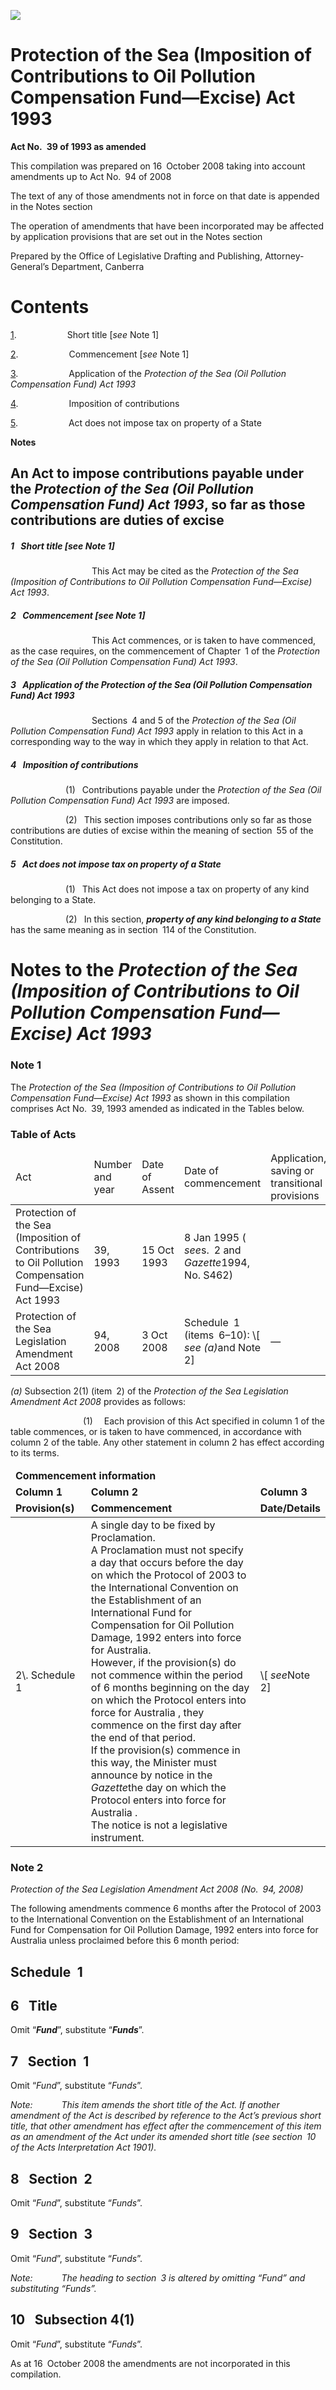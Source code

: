 ![](http://www.comlaw.gov.au/Details/C2008C00551/Html/ProtectionSeaImpContOilPollCompFundExcise1993_WD02_image001.gif)

# Protection of the Sea (Imposition of Contributions to Oil Pollution Compensation Fund—Excise) Act 1993

**Act No. 39 of 1993 as amended**

This compilation was prepared on 16 October 2008
 taking into account amendments up to Act No. 94 of 2008

The text of any of those amendments not in force
 on that date is appended in the Notes section

The operation of amendments that have been incorporated may be 
 affected by application provisions that are set out in the Notes section

Prepared by the Office of Legislative Drafting and Publishing,
 Attorney-General’s Department, Canberra

# Contents

[1](#1).            Short title [_see_ Note 1]

[2](#2).            Commencement [_see_ Note 1]

[3](#3).            Application of the _Protection of the Sea (Oil Pollution Compensation Fund) Act 1993_

[4](#4).            Imposition of contributions

[5](#5).            Act does not impose tax on property of a State

**Notes** 

## An Act to impose contributions payable under the _Protection of the Sea (Oil Pollution Compensation Fund) Act 1993_, so far as those contributions are duties of excise

##### <a id="1"></a>1  Short title [_see_ Note 1]

                   This Act may be cited as the _Protection of the Sea (Imposition of Contributions to Oil Pollution Compensation Fund—Excise) Act 1993_.

##### <a id="2"></a>2  Commencement [_see_ Note 1]

                   This Act commences, or is taken to have commenced, as the case requires, on the commencement of Chapter 1 of the _Protection of the Sea (Oil Pollution Compensation Fund) Act 1993_.

##### <a id="3"></a>3  Application of the _Protection of the Sea (Oil Pollution Compensation Fund) Act 1993_

                   Sections 4 and 5 of the _Protection of the Sea (Oil Pollution Compensation Fund) Act 1993_ apply in relation to this Act in a corresponding way to the way in which they apply in relation to that Act.

##### <a id="4"></a>4  Imposition of contributions

             (1)  Contributions payable under the _Protection of the Sea (Oil Pollution Compensation Fund) Act 1993_ are imposed.

             (2)  This section imposes contributions only so far as those contributions are duties of excise within the meaning of section 55 of the Constitution.

##### <a id="5"></a>5  Act does not impose tax on property of a State

             (1)  This Act does not impose a tax on property of any kind belonging to a State.

             (2)  In this section, **_property of any kind belonging to a State_** has the same meaning as in section 114 of the Constitution.

# Notes to the _Protection of the Sea (Imposition of Contributions to Oil Pollution Compensation Fund—Excise) Act 1993_

### Note 1

The _Protection of the Sea (Imposition of Contributions to Oil Pollution Compensation Fund—Excise) Act 1993_ as shown in this compilation comprises Act No. 39, 1993 amended as indicated in the Tables below.

### Table of Acts

<table>
<colgroup>
  <col width="31%">
  <col width="16%">
  <col width="17%">
  <col width="21%">
  <col width="15%">
</colgroup>

<thead>
  <tr>
    <td>
      <div>Act</div>
    </td>
    <td>
      <div>Number 
and year</div>
    </td>
    <td>
      <div>Date 
of Assent</div>
    </td>
    <td>
      <div>Date of commencement</div>
    </td>
    <td>
      <div>Application, saving or transitional provisions</div>
    </td>
  </tr>
</thead>
<tr>
  <td>
    <div>Protection of the Sea (Imposition of Contributions to Oil Pollution Compensation Fund—Excise) Act 1993</div>
  </td>
  <td>
    <div>39, 1993</div>
  </td>
  <td>
    <div>15 Oct 1993</div>
  </td>
  <td>
    <div>8 Jan 1995 ( <i>see</i>s. 2 and <i>Gazette</i>1994, No. S462)</div>
  </td>
  <td>
    <div></div>
  </td>
</tr>
<tr>
  <td>
    <div>Protection of the Sea Legislation Amendment Act 2008</div>
  </td>
  <td>
    <div>94, 2008</div>
  </td>
  <td>
    <div>3 Oct 2008</div>
  </td>
  <td>
    <div>Schedule 1 (items 6–10): \[ <i>see</i> <i>(a)</i>and Note 2]</div>
  </td>
  <td>
    <div>—</div>
  </td>
</tr></table>

_(a)_ Subsection 2(1) (item 2) of the _Protection of the Sea Legislation Amendment Act 2008_ provides as follows:

                 (1)   Each provision of this Act specified in column 1 of the table commences, or is taken to have commenced, in accordance with column 2 of the table. Any other statement in column 2 has effect according to its terms.

<table>
<colgroup>
  <col width="24%">
  <col width="54%">
  <col width="22%">
</colgroup>

<thead>
  <tr>
    <td colspan="3">
      <div>
        <b>
          Commencement information
        </b>
      </div>
    </td>
  </tr>
  <tr>
    <td>
      <div>
        <b>
          Column 1
        </b>
      </div>
    </td>
    <td>
      <div>
        <b>
          Column 2
        </b>
      </div>
    </td>
    <td>
      <div>
        <b>
          Column 3
        </b>
      </div>
    </td>
  </tr>
  <tr>
    <td>
      <div>
        <b>
          Provision(s)
        </b>
      </div>
    </td>
    <td>
      <div>
        <b>
          Commencement
        </b>
      </div>
    </td>
    <td>
      <div>
        <b>
          Date/Details
        </b>
      </div>
    </td>
  </tr>
</thead>
<tr>
  <td>
    <div>
      2\. Schedule 1
    </div>
  </td>
  <td>
    <div>
      A single day to be fixed by Proclamation.
    </div>
    <div>
      A Proclamation must not specify a day that occurs before the day on which
        the Protocol of 2003 to the International Convention on the Establishment
        of an International Fund for Compensation for Oil Pollution Damage, 1992
        enters into force for Australia.
    </div>
    <div>
      However, if the provision(s) do not commence within the period of 6 months
        beginning on the day on which the Protocol enters into force for
      Australia
        , they commence on the first day after the end of that period.
    </div>
    <div>
      If the provision(s) commence in this way, the Minister must announce by
        notice in the
        <i>Gazette</i>the day on which the Protocol enters into force for
      Australia
        .
    </div>
    <div>
      The notice is not a legislative instrument.
    </div>
  </td>
  <td>
    <div>
      \[
        <i>see</i>Note 2]
    </div>
  </td>
</tr></table>

### Note 2

_Protection of the Sea Legislation Amendment Act 2008 (No. 94, 2008)_

The following amendments commence 6 months after the Protocol of 2003 to the International Convention on the Establishment of an International Fund for Compensation for Oil Pollution Damage, 1992 enters into force for Australia unless proclaimed before this 6 month period:

## Schedule 1

## 6  Title

Omit “**_Fund_**”, substitute “**_Funds_**”.

## 7  Section 1

Omit “_Fund_”, substitute “_Funds_”.

_Note:       This item amends the short title of the Act. If another amendment of the Act is described by reference to the Act’s previous short title, that other amendment has effect after the commencement of this item as an amendment of the Act under its amended short title (see section 10 of the Acts Interpretation Act 1901)._

## 8  Section 2

Omit “_Fund_”, substitute “_Funds_”.

## 9  Section 3

Omit “_Fund_”, substitute “_Funds_”.

_Note:       The heading to section 3 is altered by omitting “Fund” and substituting “Funds”._

## 10  Subsection 4(1)

Omit “_Fund_”, substitute “_Funds_”.

As at 16 October 2008 the amendments are not incorporated in this compilation.

 

